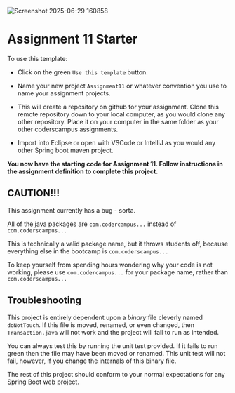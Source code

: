 ![Screenshot 2025-06-29 160858](https://github.com/user-attachments/assets/d554c080-b9b7-4a74-8e4b-1d2e44e3e47d)


# Assignment 11 Starter

To use this template:

- Click on the green `Use this template` button.

- Name your new project `Assignment11` or whatever convention you use to name your assignment projects.

- This will create a repository on github for your assignment. Clone this remote repository down to your local computer, as you would clone any other repository. Place it on your computer in the same folder as your other coderscampus assignments.

- Import into Eclipse or open with VSCode or IntelliJ as you would any other Spring boot maven project.

__You now have the starting code for Assignment 11. Follow instructions in the assignment definition to complete this project.__

## CAUTION!!!

This assignment currently has a bug - sorta.

All of the java packages are `com.codercampus...` instead of `com.coderscampus...` 

This is technically a valid package name, but it throws students off, because everything else in the bootcamp is `com.coderscampus...`

To keep yourself from spending hours wondering why your code is not working, please use `com.codercampus...` for your package name, rather than `com.coderscampus...`

## Troubleshooting

This project is entirely dependent upon a _binary_ file cleverly named `doNotTouch`. If this file is moved, renamed, or even changed, then `Transaction.java` will not work and the project will fail to run as intended.

You can always test this by running the unit test provided. If it fails to run green then the file may have been moved or renamed. This unit test will not fail, however, if you change the internals of this binary file.

The rest of this project should conform to your normal expectations for any Spring Boot web project.
